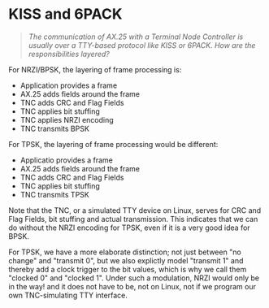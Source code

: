# KISS and 6PACK

> *The communication of AX.25 with a Terminal Node Controller
> is usually over a TTY-based protocol like KISS or 6PACK.
> How are the responsibilities layered?*

For NRZI/BPSK, the layering of frame processing is:

  * Application provides a frame
  * AX.25 adds fields around the frame
  * TNC adds CRC and Flag Fields
  * TNC applies bit stuffing
  * TNC applies NRZI encoding
  * TNC transmits BPSK

For TPSK, the layering of frame processing would be different:

  * Applicatio provides a frame
  * AX.25 adds fields around the frame
  * TNC adds CRC and Flag Fields
  * TNC applies bit stuffing
  * TNC transmits TPSK

Note that the TNC, or a simulated TTY device on Linux,
serves for CRC and Flag Fields, bit stuffing and actual
transmission.  This indicates that we can do without the
NRZI encoding for TPSK, even if it is a very good idea
for BPSK.

For TPSK, we have a more elaborate distinction; not just
between "no change" and "transmit 0", but we also explictly
model "transmit 1" and thereby add a clock trigger to the
bit values, which is why we call them "clocked 0" and
"clocked 1".  Under such a modulation, NRZI would only be
in the way! and it does not have to be, not on Linux, not
if we program our own TNC-simulating TTY interface.

